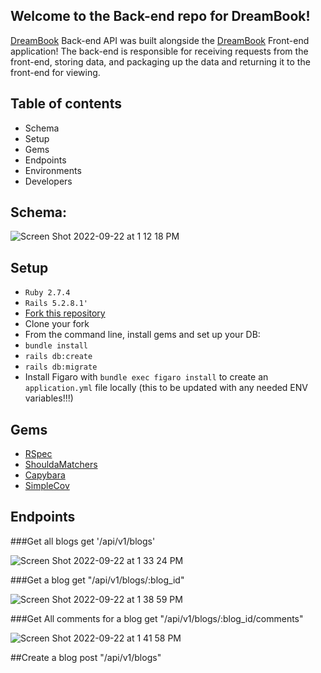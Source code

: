 ## Welcome to the Back-end repo for DreamBook!

[DreamBook](https://github.com/pdthomson/DreamBook_BE) Back-end API was built alongside the [DreamBook](https://github.com/pdthomson/DreamBook_FE) Front-end application! The back-end is responsible for receiving requests from the front-end, storing data, and packaging up the data and returning it to the front-end for viewing.

## Table of contents

- Schema
- Setup
- Gems
- Endpoints
- Environments
- Developers

## Schema: 

![Screen Shot 2022-09-22 at 1 12 18 PM](https://user-images.githubusercontent.com/90064385/191810476-7ded9548-90ea-40f3-9bcd-3ccdb3979a92.png)

## Setup

- `Ruby 2.7.4`
- `Rails 5.2.8.1'`
- [Fork this repository](https://github.com/pdthomson/DreamBook_BE)
- Clone your fork
- From the command line, install gems and set up your DB:
- `bundle install`
- `rails db:create`
- `rails db:migrate`
- Install Figaro with `bundle exec figaro install` to create an `application.yml` file locally (this to be updated with any needed ENV variables!!!)

## Gems

-   [RSpec](https://github.com/rspec/rspec-rails)
-   [ShouldaMatchers](https://github.com/thoughtbot/shoulda-matchers)
-   [Capybara](https://github.com/teamcapybara/capybara)
-   [SimpleCov](https://github.com/simplecov-ruby/simplecov)

## Endpoints

###Get all blogs
get '/api/v1/blogs'

![Screen Shot 2022-09-22 at 1 33 24 PM](https://user-images.githubusercontent.com/90064385/191813809-2575599a-d345-4f7d-94e1-b0d625cd856a.png)

###Get a blog
get "/api/v1/blogs/:blog_id"

![Screen Shot 2022-09-22 at 1 38 59 PM](https://user-images.githubusercontent.com/90064385/191814879-7caf7dd0-e2ab-4e43-bd1c-012e8fce0bb7.png)

###Get All comments for a blog
get "/api/v1/blogs/:blog_id/comments"

![Screen Shot 2022-09-22 at 1 41 58 PM](https://user-images.githubusercontent.com/90064385/191815428-64d7de1c-7d04-445b-8dd2-9d58886f0cb0.png)

##Create a blog
post "/api/v1/blogs"

